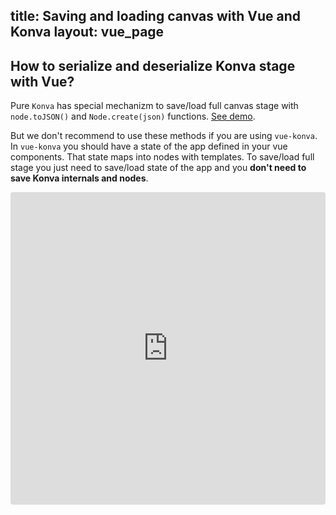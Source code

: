 title: Saving and loading canvas with Vue and Konva
layout: vue_page
---

## How to serialize and deserialize Konva stage with Vue?

Pure `Konva` has special mechanizm to save/load full canvas stage with `node.toJSON()` and `Node.create(json)` functions.
[See demo](/cn.konvajs/docs/data_and_serialization/Simple_Load.html).

But we don't recommend to use these methods if you are using `vue-konva`. In `vue-konva` you should have a state of the app defined in your vue components. That state maps into nodes with templates. To save/load full stage you just need to save/load state of the app and you **don't need to save Konva internals and nodes**.


<iframe src="https://codesandbox.io/embed/github/konvajs/site/tree/master/vue-demos/save-load?hidenavigation=1&view=split&fontsize=10&module=%2Fsrc%2FApp.vue" style="width:100%; height:500px; border:0; border-radius: 4px; overflow:hidden;" sandbox="allow-modals allow-forms allow-popups allow-scripts allow-same-origin"></iframe>